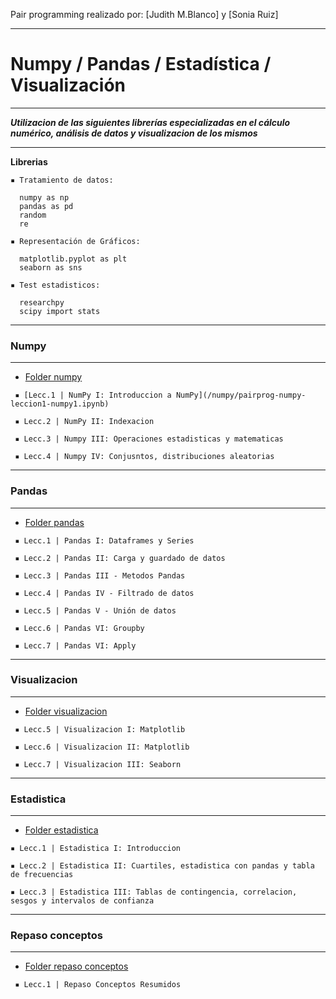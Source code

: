 Pair programming realizado por: [Judith M.Blanco] y [Sonia Ruiz]  


--------------------------
# Numpy / Pandas  / Estadística / Visualización 
--------------------------

***Utilizacion de las siguientes librerías especializadas en el cálculo numérico, análisis de datos y visualizacion de los mismos***

---

**Librerias** 

    ▪ Tratamiento de datos:

      numpy as np
      pandas as pd
      random 
      re

    ▪ Representación de Gráficos:

      matplotlib.pyplot as plt
      seaborn as sns

    ▪ Test estadisticos:

      researchpy 
      scipy import stats

---------------------------
### Numpy 
 ---------------------------
 
   *  [Folder numpy](https://github.com/solkiria/bootcamp_adalab/tree/main/pairprogramming/module2-sprint1/numpy)

     ▪ [Lecc.1 | NumPy I: Introduccion a NumPy](/numpy/pairprog-numpy-leccion1-numpy1.ipynb)

     ▪ Lecc.2 | NumPy II: Indexacion

     ▪ Lecc.3 | Numpy III: Operaciones estadisticas y matematicas

     ▪ Lecc.4 | Numpy IV: Conjusntos, distribuciones aleatorias 


---------------------------
### Pandas 
 ---------------------------

   *  [Folder pandas](https://github.com/solkiria/bootcamp_adalab/tree/main/pairprogramming/module2-sprint1/pandas)

     ▪ Lecc.1 | Pandas I: Dataframes y Series

     ▪ Lecc.2 | Pandas II: Carga y guardado de datos

     ▪ Lecc.3 | Pandas III - Metodos Pandas

     ▪ Lecc.4 | Pandas IV - Filtrado de datos 

     ▪ Lecc.5 | Pandas V - Unión de datos

     ▪ Lecc.6 | Pandas VI: Groupby

     ▪ Lecc.7 | Pandas VI: Apply


---------------------------
### Visualizacion 
 ---------------------------

   *  [Folder visualizacion](https://github.com/solkiria/bootcamp_adalab/tree/main/pairprogramming/module2-sprint1/visualizacion)

     ▪ Lecc.5 | Visualizacion I: Matplotlib

     ▪ Lecc.6 | Visualizacion II: Matplotlib

     ▪ Lecc.7 | Visualizacion III: Seaborn


---------------------------
### Estadistica 
 ---------------------------

   *  [Folder estadistica](https://github.com/solkiria/bootcamp_adalab/tree/main/pairprogramming/module2-sprint1/estadistica) 

    ▪ Lecc.1 | Estadistica I: Introduccion

    ▪ Lecc.2 | Estadistica II: Cuartiles, estadistica con pandas y tabla de frecuencias

    ▪ Lecc.3 | Estadistica III: Tablas de contingencia, correlacion, sesgos y intervalos de confianza

---------------------------
### Repaso conceptos  
 ---------------------------
 
   *  [Folder repaso conceptos](https://github.com/solkiria/bootcamp_adalab/tree/main/pairprogramming/module2-sprint1/repaso%20conceptos%20estadistica%20y%20visualizacion) 

     ▪ Lecc.1 | Repaso Conceptos Resumidos
  

